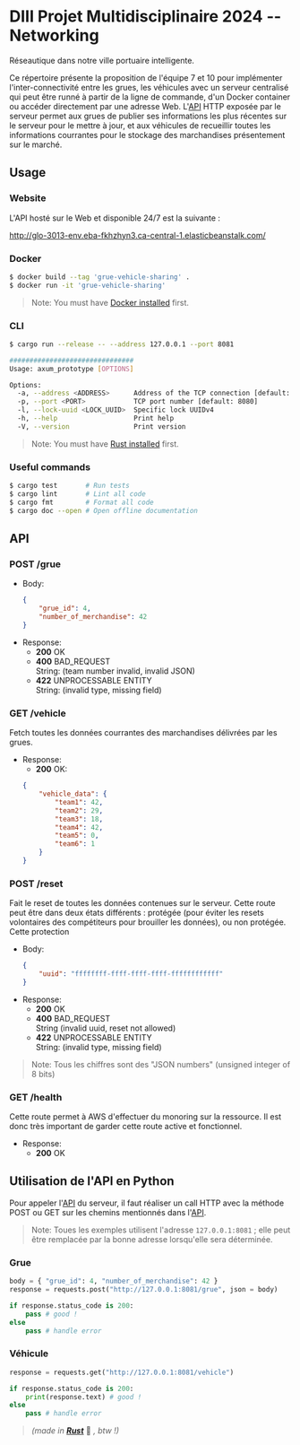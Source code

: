 # DIII Projet Multidisciplinaire 2024 -- Networking

Réseautique dans notre ville portuaire intelligente.

Ce répertoire présente la proposition de l'équipe 7 et 10 pour implémenter l'inter-connectivité entre les grues, les véhicules avec un serveur centralisé qui peut être runné à partir de la ligne de commande, d'un Docker container ou accéder directement par une adresse Web. L'[API](#api) HTTP exposée par le serveur permet aux grues de publier ses informations les plus récentes sur le serveur pour le mettre à jour, et aux véhicules de recueillir toutes les informations courrantes pour le stockage des marchandises présentement sur le marché.



## Usage
### Website
L'API hosté sur le Web et disponible 24/7 est la suivante :

http://glo-3013-env.eba-fkhzhyn3.ca-central-1.elasticbeanstalk.com/


### Docker
```sh
$ docker build --tag 'grue-vehicle-sharing' .
$ docker run -it 'grue-vehicle-sharing'
```

>Note: You must have [Docker installed](https://docs.docker.com/engine/install/) first.


### CLI
```sh
$ cargo run --release -- --address 127.0.0.1 --port 8081

###############################
Usage: axum_prototype [OPTIONS]

Options:
  -a, --address <ADDRESS>      Address of the TCP connection [default: 0.0.0.0]
  -p, --port <PORT>            TCP port number [default: 8080]
  -l, --lock-uuid <LOCK_UUID>  Specific lock UUIDv4
  -h, --help                   Print help
  -V, --version                Print version
```

> Note: You must have [Rust installed](https://www.rust-lang.org/tools/install) first.

### Useful commands
```sh
$ cargo test       # Run tests
$ cargo lint       # Lint all code
$ cargo fmt        # Format all code
$ cargo doc --open # Open offline documentation
```



## API
### POST /grue
- Body:
    ```json
    {
        "grue_id": 4,
        "number_of_merchandise": 42
    }
    ```
- Response:
    - **200** OK
    - **400** BAD_REQUEST\
        String: (team number invalid, invalid JSON)
    - **422** UNPROCESSABLE ENTITY\
        String: (invalid type, missing field)

### GET /vehicle
Fetch toutes les données courrantes des marchandises délivrées par les grues.

- Response:
    -  **200** OK:
    ```json
    {
        "vehicle_data": {
            "team1": 42,
            "team2": 29,
            "team3": 18,
            "team4": 42,
            "team5": 0,
            "team6": 1
        }
    }
    ```

### POST /reset
Fait le reset de toutes les données contenues sur le serveur. Cette route peut être dans deux états différents : protégée (pour éviter les resets volontaires des compétiteurs pour brouiller les données), ou non protégée. Cette protection 

- Body:
    ```json
    {
        "uuid": "ffffffff-ffff-ffff-ffff-ffffffffffff"
    }
    ```
- Response:
    -  **200** OK
    -  **400** BAD_REQUEST\
        String (invalid uuid, reset not allowed)
    - **422** UNPROCESSABLE ENTITY\
        String: (invalid type, missing field)

> Note: Tous les chiffres sont des "JSON numbers" (unsigned integer of 8 bits)


### GET /health
Cette route permet à AWS d'effectuer du monoring sur la ressource. Il est donc très important de garder cette route active et fonctionnel. 

- Response:
    -  **200** OK


## Utilisation de l'API en Python
Pour appeler l'[API](#api) du serveur, il faut réaliser un call HTTP avec la méthode POST ou GET sur les chemins mentionnés dans l'[API](#api).

> Note: Toues les exemples utilisent l'adresse `127.0.0.1:8081` ; elle peut être remplacée par la bonne adresse lorsqu'elle sera déterminée.

### Grue
```python
body = { "grue_id": 4, "number_of_merchandise": 42 }
response = requests.post("http://127.0.0.1:8081/grue", json = body)

if response.status_code is 200:
    pass # good !
else
    pass # handle error
```

### Véhicule
```python
response = requests.get("http://127.0.0.1:8081/vehicle")

if response.status_code is 200:
    print(response.text) # good !
else
    pass # handle error
```



> *(made in [**Rust**](https://www.rust-lang.org/)* 🦀 *, btw !)*
